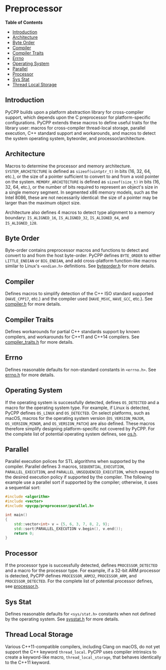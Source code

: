 # Preprocessor

**Table of Contents**

- [Introduction](#introduction)
- [Architecture](#architecture)
- [Byte Order](#byte-order)
- [Compiler](#compiler)
- [Compiler Traits](#compiler-traits)
- [Errno](#errno)
- [Operating System](#operating-system)
- [Parallel](#parallel)
- [Processor](#processor)
- [Sys Stat](#sys-stat)
- [Thread Local Storage](#thread-local-storage)

## Introduction

PyCPP builds upon a platform abstraction library for cross-compiler support, which depends upon the C preprocessor for platform-specific configurations. PyCPP extends these macros to define useful traits for the library user: macros for cross-compiler thread-local storage, parallel execution, C++ standard support and workarounds, and macros to detect the system operating system, byteorder, and processor/architecture.

## Architecture

Macros to determine the processor and memory architecture. `SYSTEM_ARCHITECTURE` is defined as `sizeof(uintptr_t)` in bits (16, 32, 64, etc.), or the size of a pointer sufficient to convert to and from a void pointer on the system. `MEMORY_ARCHITECTURE` is defined as `sizeof(size_t)` in bits (16, 32, 64, etc.), or the number of bits required to represent an object's size in a single memory segment. In segmented x86 memory models, such as the Intel 8086, these are not necessarily identical: the size of a pointer may be larger than the maximum object size.

Architecture also defines 4 macros to detect type alignment to a memory boundary: `IS_ALIGNED_16`, `IS_ALIGNED_32`, `IS_ALIGNED_64`, and `IS_ALIGNED_128`.

## Byte Order

Byte-order contains preprocessor macros and functions to detect and convert to and from the host byte-order. PyCPP defines `BYTE_ORDER` to either `LITTLE_ENDIAN` or `BIG_ENDIAN`, and add cross-platform function-like macros similar to Linux's `<endian.h>` definitions. See [byteorder.h](/pycpp/preprocessor/byteorder.h) for more details.

## Compiler

Defines macros to simplify detection of the C++ ISO standard supported (`HAVE_CPP17`, etc.) and the compiler used (`HAVE_MSVC`, `HAVE_GCC`, etc.). See [compiler.h](/pycpp/preprocessor/compiler.h) for more details.

## Compiler Traits

Defines workarounds for partial C++ standards support by known compilers, and workarounds for C++11 and C++14 compilers. See [compiler_traits.h](/pycpp/preprocessor/compiler_traits.h) for more details.

## Errno

Defines reasonable defaults for non-standard constants in `<errno.h>`. See [errno.h](/pycpp/preprocessor/errno.h) for more details.

## Operating System

If the operating system is successfully detected, defines `OS_DETECTED` and a macro for the operating system type. For example, if Linux is detected, PyCPP defines `OS_LINUX` and `OS_DETECTED`. On select platforms, such as macOS, macros for the operating system version (`OS_VERSION_MAJOR`, `OS_VERSION_MINOR`, and `OS_VERSION_PATCH`) are also defined. These macros therefore simplify designing platform-specific not covered by PyCPP. For the complete list of potential operating system defines, see [os.h](/pycpp/preprocessor/os.h).

## Parallel

Parallel  execution polices for STL algorithms when supported by the compiler. Parallel defines 3 macros, `SEQUENTIAL_EXECUTION`,  `PARALLEL_EXECUTION`, and `PARALLEL_UNSEQUENCED_EXECUTION`, which expand to the desired execution policy if supported by the compiler. The following example use a parallel sort if supported by the compiler; otherwise, it uses a sequential sort:

```cpp
#include <algorithm>
#include <vector>
#include <pycpp/preprocessor/parallel.h>

int main()
{
    std::vector<int> v = {5, 6, 3, 7, 8, 2, 9};
    std::sort(PARALLEL_EXECUTION v.begin(), v.end());
    return 0;
}
```

## Processor

If the processor type is successfully detected, defines `PROCESSOR_DETECTED` and a macro for the processor type. For example, if a 32-bit ARM processor is detected, PyCPP defines `PROCESSOR_ARM32`, `PROCESSOR_ARM`, and `PROCESSOR_DETECTED`. For the complete list of potential processor defines, see [processor.h](/pycpp/preprocessor/processor.h).

## Sys Stat

Defines reasonable defaults for `<sys/stat.h>` constants when not defined by the operating system. See [sysstat.h](/pycpp/preprocessor/sysstat.h) for more details.

## Thread Local Storage

Various C++11-compatible compilers, including Clang on macOS, do not yet support the C++ keyword `thread_local`. PyCPP uses compiler intrinsics to create a keyword-like macro, `thread_local_storage`, that behaves identically to the C++11 keyword.
